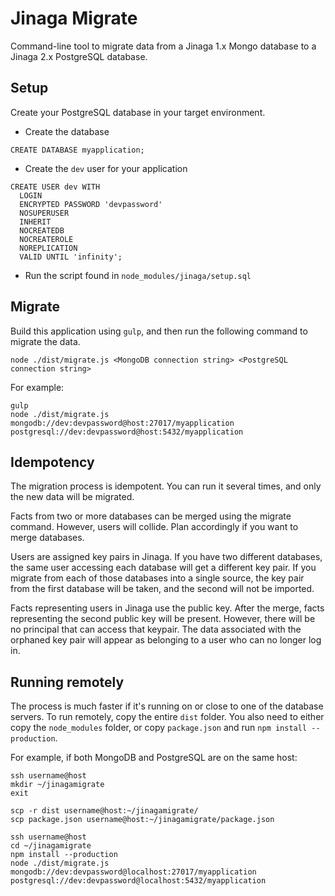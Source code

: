 # Jinaga Migrate

Command-line tool to migrate data from a Jinaga 1.x Mongo database to a Jinaga 2.x PostgreSQL database.

## Setup

Create your PostgreSQL database in your target environment.

- Create the database

```
CREATE DATABASE myapplication;
```

- Create the `dev` user for your application

```
CREATE USER dev WITH
  LOGIN
  ENCRYPTED PASSWORD 'devpassword'
  NOSUPERUSER
  INHERIT
  NOCREATEDB
  NOCREATEROLE
  NOREPLICATION
  VALID UNTIL 'infinity';
```

- Run the script found in `node_modules/jinaga/setup.sql`

## Migrate

Build this application using `gulp`, and then run the following command to migrate the data.

```
node ./dist/migrate.js <MongoDB connection string> <PostgreSQL connection string>
```

For example:

```
gulp
node ./dist/migrate.js mongodb://dev:devpassword@host:27017/myapplication postgresql://dev:devpassword@host:5432/myapplication
```

## Idempotency

The migration process is idempotent. You can run it several times, and only the new data will be migrated.

Facts from two or more databases can be merged using the migrate command. However, users will collide. Plan accordingly if you want to merge databases.

Users are assigned key pairs in Jinaga. If you have two different databases, the same user accessing each database will get a different key pair. If you migrate from each of those databases into a single source, the key pair from the first database will be taken, and the second will not be imported.

Facts representing users in Jinaga use the public key. After the merge, facts representing the second public key will be present. However, there will be no principal that can access that keypair. The data associated with the orphaned key pair will appear as belonging to a user who can no longer log in.

## Running remotely

The process is much faster if it's running on or close to one of the database servers. To run remotely, copy the entire `dist` folder. You also need to either copy the `node_modules` folder, or copy `package.json` and run `npm install --production`.

For example, if both MongoDB and PostgreSQL are on the same host:

```
ssh username@host
mkdir ~/jinagamigrate
exit

scp -r dist username@host:~/jinagamigrate/
scp package.json username@host:~/jinagamigrate/package.json

ssh username@host
cd ~/jinagamigrate
npm install --production
node ./dist/migrate.js mongodb://dev:devpassword@localhost:27017/myapplication postgresql://dev:devpassword@localhost:5432/myapplication
```